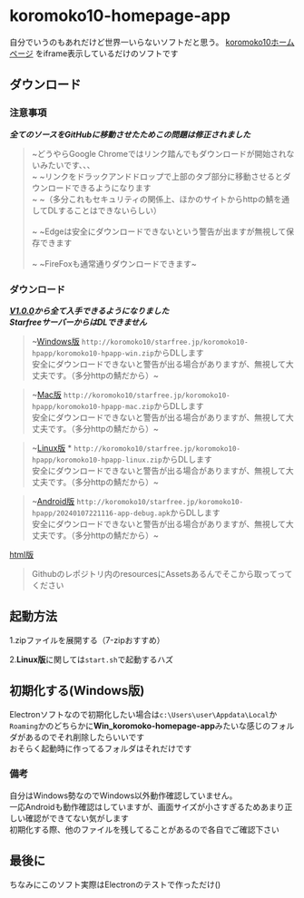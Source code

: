 # koromoko10-homepage-app
自分でいうのもあれだけど世界一いらないソフトだと思う。
[koromoko10ホームページ](https://koromoko10-homepage.jimdofree.com/)
をiframe表示しているだけのソフトです

## ダウンロード
### 注意事項 
 ***全てのソースをGitHubに移動させたためこの問題は修正されました*** 
> ~どうやらGoogle Chromeではリンク踏んでもダウンロードが開始されないみたいです、、、<br>~
> ~リンクをドラックアンドドロップで上部のタブ部分に移動させるとダウンロードできるようになります<br>~ 
> ~（多分これもセキュリティの関係上、ほかのサイトからhttpの鯖を通してDLすることはできないらしい）<br><br>~ 
> ~Edgeは安全にダウンロードできないという警告が出ますが無視して保存できます<br><br>~ 
> ~FireFoxも通常通りダウンロードできます~ 

### ダウンロード
 ***[V1.0.0](https://github.com/koromoko10/koromoko10-homepage-app/tree/main/V1.0.0)から全て入手できるようになりました*** <br>
  ***StarfreeサーバーからはDLできません*** <br>
> ~[Windows版](http://koromoko10.starfree.jp/koromoko10-hpapp/koromoko10-hpapp-win.zip) 
> `http://koromoko10/starfree.jp/koromoko10-hpapp/koromoko10-hpapp-win.zip`からDLします<br>
> 安全にダウンロードできないと警告が出る場合がありますが、無視して大丈夫です。（多分httpの鯖だから）~ 

> ~[Mac版](http://koromoko10.starfree.jp/koromoko10-hpapp/koromoko10-hpapp-mac.zip) 
> `http://koromoko10/starfree.jp/koromoko10-hpapp/koromoko10-hpapp-mac.zip`からDLします<br>
>安全にダウンロードできないと警告が出る場合がありますが、無視して大丈夫です。（多分httpの鯖だから）~ 

> ~[Linux版](http://koromoko10.starfree.jp/koromoko10-hpapp/koromoko10-hpapp-linux.zip) *
> `http://koromoko10/starfree.jp/koromoko10-hpapp/koromoko10-hpapp-linux.zip`からDLします<br>
> 安全にダウンロードできないと警告が出る場合がありますが、無視して大丈夫です。（多分httpの鯖だから）~

> ~[Android版](http://koromoko10.starfree.jp/koromoko10-hpapp/20240107221116-app-debug.apk) 
> `http://koromoko10/starfree.jp/koromoko10-hpapp/20240107221116-app-debug.apk`からDLします<br> 
>安全にダウンロードできないと警告が出る場合がありますが、無視して大丈夫です。（多分httpの鯖だから）~ 

[html版](Win_koromoko-homepage-app/resources/app)<br>
>Githubのレポジトリ内のresourcesにAssetsあるんでそこから取ってってください

## 起動方法
1.zipファイルを展開する（7-zipおすすめ）

2.**Linux版**に関しては`start.sh`で起動するハズ

## 初期化する(Windows版)
Electronソフトなので初期化したい場合は`c:\Users\user\Appdata\Local`か`Roaming`かのどちらかに**Win_koromoko-homepage-app**みたいな感じのフォルダがあるのでそれ削除したらいいです<br>
おそらく起動時に作ってるフォルダはそれだけです<br>
### 備考
自分はWindows勢なのでWindows以外動作確認していません。<br>
一応Androidも動作確認はしていますが、画面サイズが小さすぎるためあまり正しい確認ができてない気がします <br>
初期化する際、他のファイルを残してることがあるので各自でご確認下さい

## 最後に
ちなみにこのソフト実際はElectronのテストで作っただけ()
